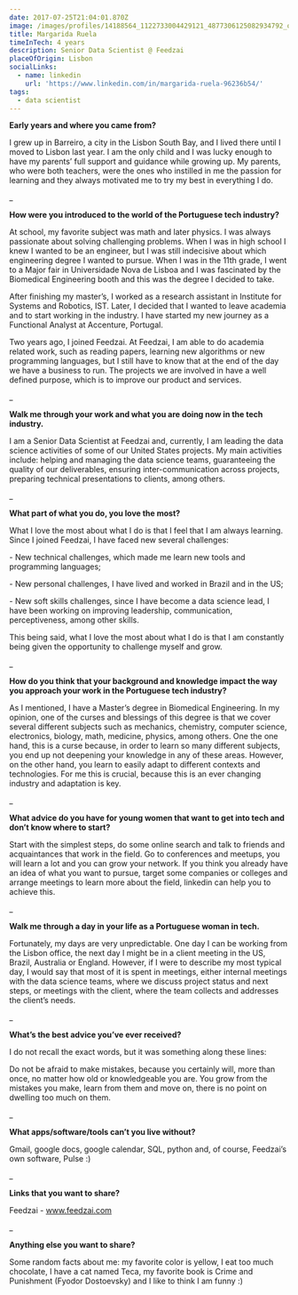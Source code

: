 ```yaml
---
date: 2017-07-25T21:04:01.870Z
image: /images/profiles/14188564_1122733004429121_4877306125082934792_o.jpg
title: Margarida Ruela
timeInTech: 4 years
description: Senior Data Scientist @ Feedzai
placeOfOrigin: Lisbon
socialLinks:
  - name: linkedin
    url: 'https://www.linkedin.com/in/margarida-ruela-96236b54/'
tags:
  - data scientist
---
```

**Early years and where you came from?**

I grew up in Barreiro, a city in the Lisbon South Bay, and I lived there until I moved to Lisbon last year. I am the only child and I was lucky enough to have my parents’ full support and guidance while growing up. My parents, who were both teachers, were the ones who instilled in me the passion for learning and they always motivated me to try my best in everything I do.

\_

**How were you introduced to the world of the Portuguese tech industry?**

At school, my favorite subject was math and later physics. I was always passionate about solving challenging problems. When I was in high school I knew I wanted to be an engineer, but I was still indecisive about which engineering degree I wanted to pursue. When I was in the 11th grade, I went to a Major fair in Universidade Nova de Lisboa and I was fascinated by the Biomedical Engineering booth and this was the degree I decided to take.

After finishing my master’s, I worked as a research assistant in Institute for Systems and Robotics, IST. Later, I decided that I wanted to leave academia and to start working in the industry. I have started my new journey as a Functional Analyst at Accenture, Portugal.

Two years ago, I joined Feedzai. At Feedzai, I am able to do academia related work, such as reading papers, learning new algorithms or new programming languages, but I still have to know that at the end of the day we have a business to run. The projects we are involved in have a well defined purpose, which is to improve our product and services.

\_

**Walk me through your work and what you are doing now in the tech industry.**

I am a Senior Data Scientist at Feedzai and, currently, I am leading the data science activities of some of our United States projects. My main activities include: helping and managing the data science teams, guaranteeing the quality of our deliverables, ensuring inter-communication across projects, preparing technical presentations to clients, among others.

\_

**What part of what you do, you love the most?**

What I love the most about what I do is that I feel that I am always learning. Since I joined Feedzai, I have faced new several challenges:

\- New technical challenges, which made me learn new tools and programming languages;

\- New personal challenges, I have lived and worked in Brazil and in the US;

\- New soft skills challenges, since I have become a data science lead, I have been working on improving leadership, communication, perceptiveness, among other skills.

This being said, what I love the most about what I do is that I am constantly being given the opportunity to challenge myself and grow.

\_

**How do you think that your background and knowledge impact the way you approach your work in the Portuguese tech industry?**

As I mentioned, I have a Master’s degree in Biomedical Engineering. In my opinion, one of the curses and blessings of this degree is that we cover several different subjects such as mechanics, chemistry, computer science, electronics, biology, math, medicine, physics, among others. One the one hand, this is a curse because, in order to learn so many different subjects, you end up not deepening your knowledge in any of these areas. However, on the other hand, you learn to easily adapt to different contexts and technologies. For me this is crucial, because this is an ever changing industry and adaptation is key.

\_

**What advice do you have for young women that want to get into tech and don’t know where to start?**

Start with the simplest steps, do some online search and talk to friends and acquaintances that work in the field. Go to conferences and meetups, you will learn a lot and you can grow your network. If you think you already have an idea of what you want to pursue, target some companies or colleges and arrange meetings to learn more about the field, linkedin can help you to achieve this.

\_

**Walk me through a day in your life as a Portuguese woman in tech.**

Fortunately, my days are very unpredictable. One day I can be working from the Lisbon office, the next day I might be in a client meeting in the US, Brazil, Australia or England. However, if I were to describe my most typical day, I would say that most of it is spent in meetings, either internal meetings with the data science teams, where we discuss project status and next steps, or meetings with the client, where the team collects and addresses the client’s needs.

\_

**What’s the best advice you’ve ever received?**

I do not recall the exact words, but it was something along these lines:

Do not be afraid to make mistakes, because you certainly will, more than once, no matter how old or knowledgeable you are. You grow from the mistakes you make, learn from them and move on, there is no point on dwelling too much on them.

\_

**What apps/software/tools can’t you live without?**

Gmail, google docs, google calendar, SQL, python and, of course, Feedzai’s own software, Pulse :)

\_

**Links that you want to share?**

Feedzai - www.feedzai.com

\_

**Anything else you want to share?**

Some random facts about me: my favorite color is yellow, I eat too much chocolate, I have a cat named Teca, my favorite book is Crime and Punishment (Fyodor Dostoevsky) and I like to think I am funny :)

